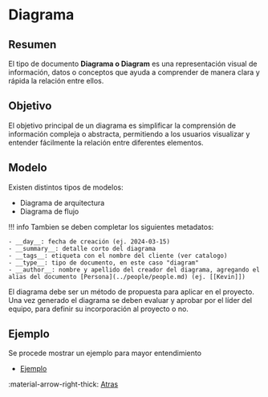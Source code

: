 # Diagrama
## Resumen
El tipo de documento **Diagrama o Diagram** es una representación visual de información, datos o conceptos que ayuda a comprender de manera clara y rápida la relación entre ellos. 
## Objetivo
El objetivo principal de un diagrama es simplificar la comprensión de información compleja o abstracta, permitiendo a los usuarios visualizar y entender fácilmente la relación entre diferentes elementos.
## Modelo
Existen distintos tipos de modelos:

- Diagrama de arquitectura
- Diagrama de flujo

!!! info
    Tambien se deben completar los siguientes metadatos:

    - __day__: fecha de creación (ej. 2024-03-15)
    - __summary__: detalle corto del diagrama
    - __tags__: etiqueta con el nombre del cliente (ver catalogo)
    - __type__: tipo de documento, en este caso "diagram"
    - __author__: nombre y apellido del creador del diagrama, agregando el alias del documento [Persona](../people/people.md) (ej. [[Kevin]])

El diagrama debe ser un método de propuesta para aplicar en el proyecto. Una vez generado el diagrama se deben evaluar y aprobar por el líder del equipo, para definir su incorporación al proyecto o no.

## Ejemplo
Se procede mostrar un ejemplo para mayor entendimiento

- [Ejemplo](example-1.md)

:material-arrow-right-thick: [Atras](../index.md) <br>